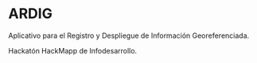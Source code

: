 # ARDIG

Aplicativo para el Registro y Despliegue de Información Georeferenciada.

Hackatón HackMapp de Infodesarrollo.

